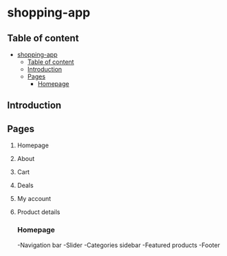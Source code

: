 # shopping-app
## Table of content
- [shopping-app](#shopping-app)
  - [Table of content](#table-of-content)
  - [Introduction](#introduction)
  - [Pages](#pages)
    - [Homepage](#homepage)
## Introduction
## Pages
1. Homepage
2. About
3. Cart
4. Deals
5. My account
6. Product details
   

   ### Homepage 
   -Navigation bar
   -Slider 
   -Categories sidebar
   -Featured products
   -Footer
